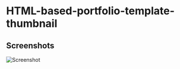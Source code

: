 # HTML-based-portfolio-template-thumbnail
## Screenshots
![Screenshot](https://github.com/Qambar-Abbas/HTML-based-portfolio-template-thumbnail/blob/6c3715ffc27a6765736f94a2149221cad08851de/ScreenShots/Screenshot%202025-08-03%20at%2011.35.45%E2%80%AFPM.png)
